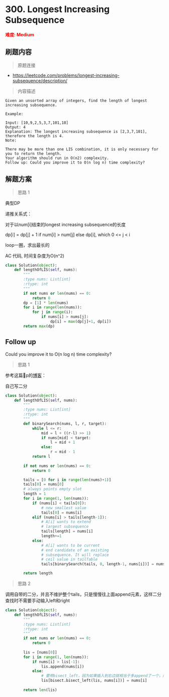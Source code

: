 # 300. Longest Increasing Subsequence

**<font color=red>难度: Medium</font>**

## 刷题内容

> 原题连接

* https://leetcode.com/problems/longest-increasing-subsequence/description/

> 内容描述

```
Given an unsorted array of integers, find the length of longest increasing subsequence.

Example:

Input: [10,9,2,5,3,7,101,18]
Output: 4 
Explanation: The longest increasing subsequence is [2,3,7,101], therefore the length is 4. 
Note:

There may be more than one LIS combination, it is only necessary for you to return the length.
Your algorithm should run in O(n2) complexity.
Follow up: Could you improve it to O(n log n) time complexity?
```

## 解题方案

> 思路 1

典型DP

递推关系式：

对于以num[i]结束的longest increasing subsequence的长度

dp[i] = dp[j] + 1 if num[i] > num[j] else dp[i], which 0 <= j < i

loop一圈，求出最长的

AC 代码, 时间复杂度为O(n^2)

```python
class Solution(object):
    def lengthOfLIS(self, nums):
        """
        :type nums: List[int]
        :rtype: int
        """
        if not nums or len(nums) == 0:
            return 0
        dp = [1] * len(nums)
        for i in range(len(nums)):
            for j in range(i):
                if nums[i] > nums[j]:
                    dp[i] = max(dp[j]+1, dp[i])
        return max(dp)
```


## Follow up

Could you improve it to O(n log n) time complexity?

> 思路 1

参考这篇🐂p的[博客](https://www.geeksforgeeks.org/longest-monotonically-increasing-subsequence-size-n-log-n/)：

自己写二分

```python
class Solution(object):
    def lengthOfLIS(self, nums):
        """
        :type nums: List[int]
        :rtype: int
        """
        def binarySearch(nums, l, r, target):
            while l <= r:
                mid = l + ((r-l) >> 1)
                if nums[mid] < target:
                    l = mid + 1
                else:
                    r = mid - 1
            return l
        
        if not nums or len(nums) == 0:
            return 0

        tails = [0 for i in range(len(nums)+1)]
        tails[0] = nums[0]
        # always points empty slot
        length = 1
        for i in range(1, len(nums)):
            if (nums[i] < tails[0]):
                # new smallest value
                tails[0] = nums[i]
            elif (nums[i] > tails[length-1]):
                # A[i] wants to extend
                # largest subsequence
                tails[length] = nums[i]
                length+=1
            else:
                # A[i] wants to be current
                # end candidate of an existing
                # subsequence. It will replace
                # ceil value in tailTable
                tails[binarySearch(tails, 0, length-1, nums[i])] = nums[i]

        return length
```


> 思路 2

调用自带的二分，并且不维护整个tails，只是慢慢往上面append元素，这样二分查找时不需要手动输入left和right

```python
class Solution(object):
    def lengthOfLIS(self, nums):
        """
        :type nums: List[int]
        :rtype: int
        """
        if not nums or len(nums) == 0:
            return 0
        
        lis = [nums[0]]
        for i in range(1, len(nums)):
            if nums[i] > lis[-1]:
                lis.append(nums[i])
            else:
                # 要用bisect_left，因为如果插入到右边就相当于多append了一个，而不再是replace了
                lis[bisect.bisect_left(lis, nums[i])] = nums[i]
        
        return len(lis)
```

